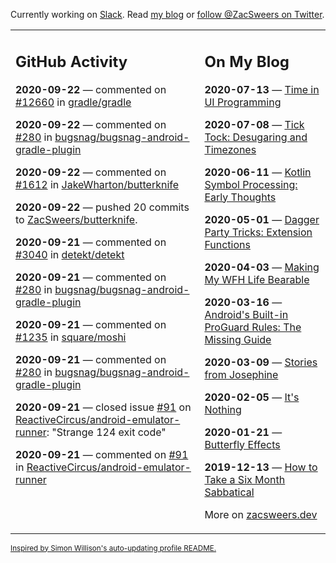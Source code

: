 Currently working on [Slack](https://slack.com/). Read [my blog](https://zacsweers.dev/) or [follow @ZacSweers on Twitter](https://twitter.com/ZacSweers).

<table><tr><td valign="top" width="60%">

## GitHub Activity
<!-- githubActivity starts -->
**2020-09-22** — commented on [#12660](https://github.com/gradle/gradle/issues/12660#issuecomment-696834872) in [gradle/gradle](https://api.github.com/repos/gradle/gradle)

**2020-09-22** — commented on [#280](https://github.com/bugsnag/bugsnag-android-gradle-plugin/issues/280#issuecomment-696831563) in [bugsnag/bugsnag-android-gradle-plugin](https://api.github.com/repos/bugsnag/bugsnag-android-gradle-plugin)

**2020-09-22** — commented on [#1612](https://github.com/JakeWharton/butterknife/issues/1612#issuecomment-696616847) in [JakeWharton/butterknife](https://api.github.com/repos/JakeWharton/butterknife)

**2020-09-22** — pushed 20 commits to [ZacSweers/butterknife](https://api.github.com/repos/ZacSweers/butterknife).

**2020-09-21** — commented on [#3040](https://github.com/detekt/detekt/issues/3040#issuecomment-696482289) in [detekt/detekt](https://api.github.com/repos/detekt/detekt)

**2020-09-21** — commented on [#280](https://github.com/bugsnag/bugsnag-android-gradle-plugin/issues/280#issuecomment-696401365) in [bugsnag/bugsnag-android-gradle-plugin](https://api.github.com/repos/bugsnag/bugsnag-android-gradle-plugin)

**2020-09-21** — commented on [#1235](https://github.com/square/moshi/issues/1235#issuecomment-696342206) in [square/moshi](https://api.github.com/repos/square/moshi)

**2020-09-21** — commented on [#280](https://github.com/bugsnag/bugsnag-android-gradle-plugin/issues/280#issuecomment-696341463) in [bugsnag/bugsnag-android-gradle-plugin](https://api.github.com/repos/bugsnag/bugsnag-android-gradle-plugin)

**2020-09-21** — closed issue [#91](https://api.github.com/repos/ReactiveCircus/android-emulator-runner/issues/91) on [ReactiveCircus/android-emulator-runner](https://api.github.com/repos/ReactiveCircus/android-emulator-runner): "Strange 124 exit code"

**2020-09-21** — commented on [#91](https://github.com/ReactiveCircus/android-emulator-runner/issues/91#issuecomment-696338873) in [ReactiveCircus/android-emulator-runner](https://api.github.com/repos/ReactiveCircus/android-emulator-runner)
<!-- githubActivity ends -->
</td><td valign="top" width="40%">

## On My Blog
<!-- blog starts -->
**2020-07-13** — [Time in UI Programming](https://www.zacsweers.dev/time-in-ui/)

**2020-07-08** — [Tick Tock: Desugaring and Timezones](https://www.zacsweers.dev/ticktock-desugaring-timezones/)

**2020-06-11** — [Kotlin Symbol Processing: Early Thoughts](https://www.zacsweers.dev/kotlin-symbol-processor-early-thoughts/)

**2020-05-01** — [Dagger Party Tricks: Extension Functions](https://www.zacsweers.dev/dagger-party-tricks-extension-functions/)

**2020-04-03** — [Making My WFH Life Bearable](https://www.zacsweers.dev/making-wfh-life-bearable/)

**2020-03-16** — [Android's Built-in ProGuard Rules: The Missing Guide](https://www.zacsweers.dev/android-proguard-rules/)

**2020-03-09** — [Stories from Josephine](https://www.zacsweers.dev/stories-from-josephine/)

**2020-02-05** — [It's Nothing](https://www.zacsweers.dev/its-nothing/)

**2020-01-21** — [Butterfly Effects](https://www.zacsweers.dev/butterfly-effects/)

**2019-12-13** — [How to Take a Six Month Sabbatical](https://www.zacsweers.dev/how-to-take-a-six-month-sabbatical/)
<!-- blog ends -->
More on [zacsweers.dev](https://zacsweers.dev/)
</td></tr></table>

<sub><a href="https://simonwillison.net/2020/Jul/10/self-updating-profile-readme/">Inspired by Simon Willison's auto-updating profile README.</a></sub>